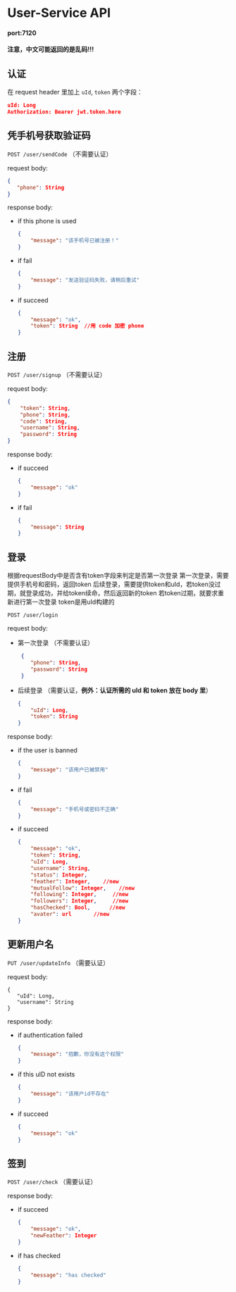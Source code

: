 # User-Service API
#### port:7120
**注意，中文可能返回的是乱码!!!**

## 认证

在 request header 里加上 `uId`, `token` 两个字段：

```json
uId: Long
Authorization: Bearer jwt.token.here
```

## 凭手机号获取验证码

`POST /user/sendCode` （不需要认证）

request body:


 ```json
 {
    "phone": String
 }
 ```
response body:

+ if this phone is used

  ```json
  {
      "message": "该手机号已被注册！"
  }
  ```

+ if fail

  ````json
  {
      "message": "发送验证码失败，请稍后重试"
  }
  ````

+ if succeed

  ```json
  {
      "message": "ok",
      "token": String  //用 code 加密 phone
  }
  ```

## 注册

`POST /user/signup` （不需要认证）

request body:


```json
{
    "token": String,
    "phone": String,
    "code": String,
    "username": String,
    "password": String
}
```
response body:

+ if succeed

  ```json
  {
      "message": "ok"
  }
  ```

+ if fail

  ```json
  {
      "message": String
  }
  ```

## 登录

根据requestBody中是否含有token字段来判定是否第一次登录
第一次登录，需要提供手机号和密码，返回token
后续登录，需要提供token和uId，若token没过期，就登录成功，并给token续命，然后返回新的token
若token过期，就要求重新进行第一次登录
token是用uId构建的

`POST /user/login` 

request body:

+ 第一次登录 （不需要认证）

  ```json
   {
      "phone": String,
      "password": String
   }
  ```

+ 后续登录 （需要认证，**例外：认证所需的 uId 和 token 放在 body 里**）

  ```json
  {
      "uId": Long,
      "token": String
  }
  ```

response body:

+ if the user is banned

  ```json
  {
      "message": "该用户已被禁用"
  }
  ```

+ if fail

  ```json
  {
      "message": "手机号或密码不正确"
  }
  ```

+ if succeed

  ```json
  {
      "message": "ok",
      "token": String,
      "uId": Long,
      "username": String,
      "status": Integer,
      "feather": Integer,    //new
      "mutualFollow": Integer,    //new
      "following": Integer,     //new
      "followers": Integer,     //new
      "hasChecked": Bool,      //new
      "avater": url       //new
  }
  ```

## 更新用户名

`PUT /user/updateInfo` （需要认证）

request body:


 ```
 {
    "uId": Long,
    "username": String
 }
 ```
response body:

+ if authentication failed

  ```json
  {
      "message": "抱歉，你没有这个权限"
  }
  ```

+ if this uID not exists

  ```json
  {
      "message": "该用户id不存在"
  }
  ```

+ if succeed

  ```json
  {
      "message": "ok"
  }
  ```


## 签到

`POST /user/check` （需要认证）

response body:

+ if succeed

  ```json
  {
      "message": "ok",
      "newFeather": Integer
  }
  ```

+ if has checked

  ```json
  {
      "message": "has checked"
  }
  ```

  